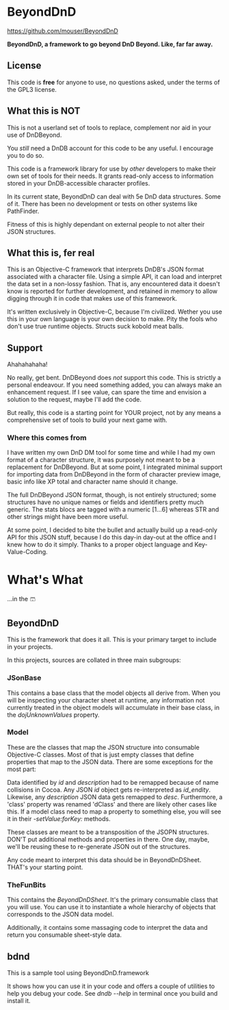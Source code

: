# BeyondDnD

https://github.com/mouser/BeyondDnD

**BeyondDnD, a framework to go beyond DnD Beyond. Like, far far away.**

## License

This code is **free** for anyone to use, no questions asked, under the terms of the GPL3 license.

## What this is NOT

This is not a userland set of tools to replace, complement nor aid in your use of DnDBeyond.

You _still_ need a DnDB account for this code to be any useful. I encourage you to do so.

This code is a framework  library for use by _other_ developers to make their own set of tools 
for their needs. It grants read-only access to information stored in your DnDB-accessible 
character profiles.

In its current state, BeyondDnD can deal with 5e DnD data structures. Some of it. 
There has been no development or tests on other systems like PathFinder.

Fitness of this is highly dependant on external people to not alter their JSON structures.


## What this is, fer real

This is an Objective-C framework that interprets DnDB's JSON format associated with a character file.
Using a simple API, it can load and interpret the data set in a non-lossy fashion. That is, any encountered
data it doesn't know is reported for further development, and retained in memory to allow digging
through it in code that makes use of this framework.

It's written exclusively in Objective-C, because I'm civilized. Wether you use this in your own language
is your own decision to make. Pity the fools who don't use true runtime objects.
Structs suck kobold meat balls.

## Support

Ahahahahaha!

No really, get bent. DnDBeyond does _not_ support this code. This is strictly a personal endeavour.
If you need something added, you can always make an enhancement request. If I see value, can spare
the time and envision a solution to the request, maybe I'll add the code.

But really, this code is a starting point for YOUR project, not by any means a comprehensive set of tools
to build your next game with.

### Where this comes from

I have written my own DnD DM tool for some time and while I had my own format of a character structure,
it was purposely not meant to be a replacement for DnDBeyond. But at some point, I integrated minimal
support for importing data from DnDBeyond in the form of character preview image, basic info like XP total
and character name should it change.

The full DnDBeyond JSON format, though, is not entirely structured; some structures have no unique names
or fields and identifiers pretty much generic. The stats blocs are tagged with a numeric [1...6] whereas STR 
and other strings might have been more useful.

At some point, I decided to bite the bullet and actually build up a read-only API for this JSON stuff, because
I do this day-in day-out at the office and I knew how to do it simply. Thanks to a proper object language
and Key-Value-Coding.

# What's What
...in the 🩳

## BeyondDnD
This is the framework that does it all. This is your primary target to include in your projects.

In this projects, sources are collated in three main subgroups:

### JSonBase
This contains a base class that the model objects all derive from. When you will be inspecting your
character sheet at runtime, any information not currently treated in the object models will accumulate
in their base class, in the _dojUnknownValues_ property.

### Model
These are the classes that map the JSON structure into consumable Objective-C classes.
Most of that is just empty classes that define properties that map to the JSON data. There
are some exceptions for the most part:

Data identified by _id_ and _description_ had to be remapped because of name collisions in
Cocoa. Any JSON _id_ object gets re-interpreted as _id_endity_. Likewise, any _description_
JSON data gets remapped to _desc_. Furthermore, a 'class' property was renamed 'dClass'
and there are likely other cases like this. If a model class need to map a property to something
else, you will see it in their _-setValue:forKey:_ methods.

These classes are meant to be a transposition of the JSOPN structures. DON'T put additional
methods and properties in there. One day, maybe, we'll be reusing these to re-generate JSON
out of the structures.

Any code meant to interpret this data should be in BeyondDnDSheet. THAT's your starting point.

### TheFunBits
This contains the _BeyondDnDSheet_. It's the primary consumable class that you will use.
You can use it to instantiate a whole hierarchy of objects that corresponds to the JSON
data model.

Additionally, it contains some massaging code to interpret the data and return you consumable
sheet-style data.

## bdnd
This is a sample tool using BeyondDnD.framework

It shows how you can use it in your code and offers a couple of utilities to help you debug your code.
See _dndb --help_ in terminal once you build and install it.
